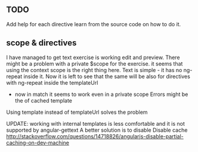 TODO
----
Add help for each directive 
learn from the source code on how to do it.


scope & directives
------------------
I have managed to get text exercise is working edit and preview.
There might be a problem with a private $scope for the exercise. 
it seems that using the context scope is the right thing here.
Text is simple - it has no ng-repeat inside it.
 Now it is left to see that the same will be also for directives with ng-repeat inside the templateUrl

 
- now in match it seems to work even in a private scope
Errors might be the of cached template

Using template instead of templateUrl solves the problem

UPDATE: working with internal templates is less comfortable and it is not supported by angular-gettext
A better solution is to disable Disable cache
http://stackoverflow.com/questions/14718826/angularjs-disable-partial-caching-on-dev-machine


